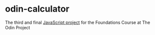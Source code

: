 # odin-calculator
The third and final [JavaScript project](https://dahans1.github.io/odin-calculator/) for the Foundations Course at The Odin Project
